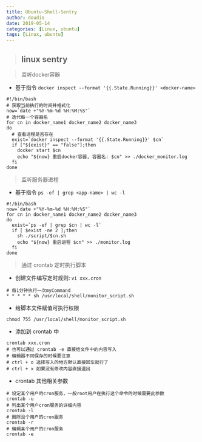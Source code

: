 ```yaml
---
title: Ubuntu-Shell-Sentry
author: doudio
date: 2019-05-14
categories: [Linux, ubuntu]
tags: [Linux, ubuntu]
---
```


> ## linux sentry

> 监听docker容器

* 基于指令 `docker inspect --format '{{.State.Running}}' <docker-name>` 

```shell
#!/bin/bash
# 获取当前执行的时间并格式化
now=`date +"%Y-%m-%d %H:%M:%S"`
# 迭代每一个容器名
for cn in docker_name1 docker_name2 docker_name3
do
  # 查看进程是否存在
  exist=`docker inspect --format '{{.State.Running}}' $cn`
  if ["${exist}" == "false"];then
    docker start $cn
	echo "${now} 重启docker容器, 容器名: $cn" >> ./docker_monitor.log
  fi
done
```

> 监听服务器进程

* 基于指令 `ps -ef | grep <app-name> | wc -l`

```shell
#!/bin/bash
now=`date +"%Y-%m-%d %H:%M:%S"`
for cn in docker_name1 docker_name2 docker_name3
do
  exist=`ps -ef | grep $cn | wc -l`
  if [ $exist -ne 2 ];then
    sh ./script/$cn.sh
    echo "${now} 重启进程 $cn" >> ./monitor.log
  fi
done
```

> 通过 crontab 定时执行脚本

* 创建文件编写定时规则: `vi xxx.cron`

```shell
# 每1分钟执行一次myCommand
* * * * * sh /usr/local/shell/monitor_script.sh
```

* 给脚本文件赋值可执行权限

```shell
chmod 755 /usr/local/shell/monitor_script.sh
```

* 添加到 crontab 中

```shell
crontab xxx.cron
# 也可以通过 crontab -e 直接给文件中的内容写入
# 编辑器不同保存的时候要注意
# ctrl + o 选择写入的地方默认直接回车就行了
# ctrl + x 如果没有修改内容直接退出
```

* crontab 其他相关参数

```shell
# 设定某个用户的cron服务，一般root用户在执行这个命令的时候需要此参数 
crontab -u
# 列出某个用户cron服务的详细内容
crontab -l
# 删除没个用户的cron服务
crontab -r
# 编辑某个用户的cron服务
crontab -e
```

